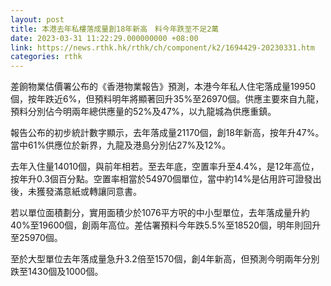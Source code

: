 ```yaml
---
layout: post
title: 本港去年私樓落成量創18年新高　料今年跌至不足2萬
date: 2023-03-31 11:22:29.000000000 +08:00
link: https://news.rthk.hk/rthk/ch/component/k2/1694429-20230331.htm
categories: rthk
---
```


差餉物業估價署公布的《香港物業報告》預測，本港今年私人住宅落成量19950個，按年跌近6%，但預料明年將顯著回升35%至26970個。供應主要來自九龍，預料分別佔今明兩年總供應量的52%及47%，以九龍城為供應重鎮。

報告公布的初步統計數字顯示，去年落成量21170個，創18年新高，按年升47%。當中61%供應位於新界，九龍及港島分別佔27%及12%。

去年入住量14010個，與前年相若。至去年底，空置率升至4.4%，是12年高位，按年升0.3個百分點。空置率相當於54970個單位，當中約14%是佔用許可證發出後，未獲發滿意紙或轉讓同意書。

若以單位面積劃分，實用面積少於1076平方呎的中小型單位，去年落成量升約40%至19600個，創兩年高位。差估署預料今年跌5.5%至18520個，明年則回升至25970個。

至於大型單位去年落成量急升3.2倍至1570個，創4年新高，但預測今明兩年分別跌至1430個及1000個。
